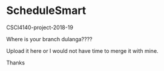 # ScheduleSmart
CSCI4140-project-2018-19

Where is your branch dulanga????

Upload it here or I would not have time to merge it with mine.

Thanks
